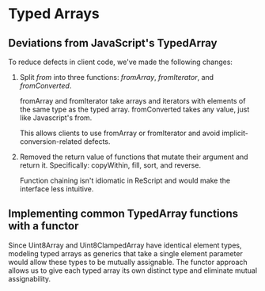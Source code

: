 # Typed Arrays

## Deviations from JavaScript's TypedArray

To reduce defects in client code, we've made the following changes:

1. Split *from* into three functions: *fromArray*, *fromIterator*, and *fromConverted*.

    fromArray and fromIterator take arrays and iterators with elements of the same type as the typed array. fromConverted takes any value, just like Javascript's from.

    This allows clients to use fromArray or fromIterator and avoid implicit-conversion-related defects.

2. Removed the return value of functions that mutate their argument and return it. Specifically: copyWithin, fill, sort, and reverse.

    Function chaining isn't idiomatic in ReScript and would make the interface less intuitive.

## Implementing common TypedArray functions with a functor

Since Uint8Array and Uint8ClampedArray have identical element types, modeling typed arrays as generics that take a single element parameter would allow these types to be mutually assignable. The functor approach allows us to give each typed array its own distinct type and eliminate mutual assignability.
